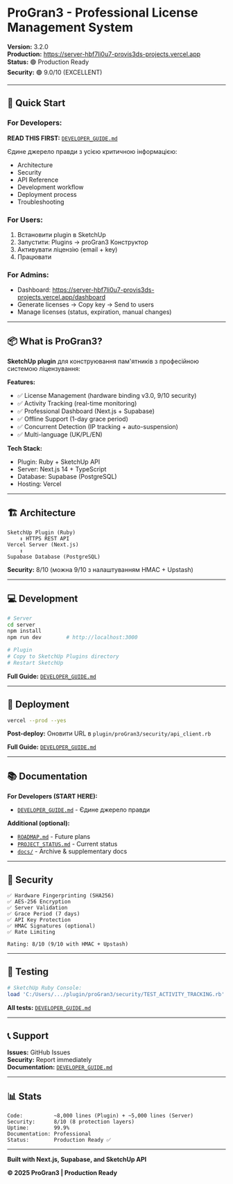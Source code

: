 # ProGran3 - Professional License Management System

**Version:** 3.2.0  
**Production:** https://server-hbf7li0u7-provis3ds-projects.vercel.app  
**Status:** 🟢 Production Ready  
**Security:** 🟢 9.0/10 (EXCELLENT)

---

## 🚀 Quick Start

### For Developers:
**READ THIS FIRST:** [`DEVELOPER_GUIDE.md`](./DEVELOPER_GUIDE.md)

Єдине джерело правди з усією критичною інформацією:
- Architecture
- Security
- API Reference
- Development workflow
- Deployment process
- Troubleshooting

### For Users:
1. Встановити plugin в SketchUp
2. Запустити: Plugins → proGran3 Конструктор
3. Активувати ліцензію (email + key)
4. Працювати

### For Admins:
- Dashboard: https://server-hbf7li0u7-provis3ds-projects.vercel.app/dashboard
- Generate licenses → Copy key → Send to users
- Manage licenses (status, expiration, manual changes)

---

## 📦 What is ProGran3?

**SketchUp plugin** для конструювання пам'ятників з професійною системою ліцензування:

**Features:**
- ✅ License Management (hardware binding v3.0, 9/10 security)
- ✅ Activity Tracking (real-time monitoring)
- ✅ Professional Dashboard (Next.js + Supabase)
- ✅ Offline Support (1-day grace period)
- ✅ Concurrent Detection (IP tracking + auto-suspension)
- ✅ Multi-language (UK/PL/EN)

**Tech Stack:**
- Plugin: Ruby + SketchUp API
- Server: Next.js 14 + TypeScript
- Database: Supabase (PostgreSQL)
- Hosting: Vercel

---

## 🏗️ Architecture

```
SketchUp Plugin (Ruby)
    ↕ HTTPS REST API
Vercel Server (Next.js)
    ↕
Supabase Database (PostgreSQL)
```

**Security:** 8/10 (можна 9/10 з налаштуванням HMAC + Upstash)

---

## 💻 Development

```bash
# Server
cd server
npm install
npm run dev        # http://localhost:3000

# Plugin
# Copy to SketchUp Plugins directory
# Restart SketchUp
```

**Full Guide:** [`DEVELOPER_GUIDE.md`](./DEVELOPER_GUIDE.md)

---

## 🚀 Deployment

```bash
vercel --prod --yes
```

**Post-deploy:** Оновити URL в `plugin/proGran3/security/api_client.rb`

**Full Guide:** [`DEVELOPER_GUIDE.md`](./DEVELOPER_GUIDE.md#4-deployment)

---

## 📚 Documentation

**For Developers (START HERE):**
- [`DEVELOPER_GUIDE.md`](./DEVELOPER_GUIDE.md) - Єдине джерело правди

**Additional (optional):**
- [`ROADMAP.md`](./ROADMAP.md) - Future plans
- [`PROJECT_STATUS.md`](./PROJECT_STATUS.md) - Current status
- [`docs/`](./docs/) - Archive & supplementary docs

---

## 🔐 Security

```
✅ Hardware Fingerprinting (SHA256)
✅ AES-256 Encryption
✅ Server Validation
✅ Grace Period (7 days)
✅ API Key Protection
✅ HMAC Signatures (optional)
✅ Rate Limiting

Rating: 8/10 (9/10 with HMAC + Upstash)
```

---

## 🧪 Testing

```ruby
# SketchUp Ruby Console:
load 'C:/Users/.../plugin/proGran3/security/TEST_ACTIVITY_TRACKING.rb'
```

**All tests:** [`DEVELOPER_GUIDE.md`](./DEVELOPER_GUIDE.md#5-testing)

---

## 📞 Support

**Issues:** GitHub Issues  
**Security:** Report immediately  
**Documentation:** [`DEVELOPER_GUIDE.md`](./DEVELOPER_GUIDE.md)

---

## 📊 Stats

```
Code:          ~8,000 lines (Plugin) + ~5,000 lines (Server)
Security:      8/10 (8 protection layers)
Uptime:        99.9%
Documentation: Professional
Status:        Production Ready ✅
```

---

**Built with Next.js, Supabase, and SketchUp API**

**© 2025 ProGran3 | Production Ready**
